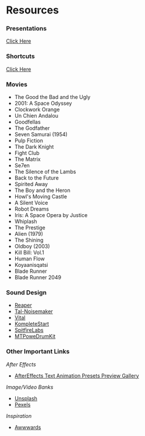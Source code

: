 # Resources

### Presentations
[Click Here](https://github.com/lehugosan/AVM/tree/main/Presentations)

### Shortcuts
[Click Here](https://github.com/lehugosan/AVM/tree/main/Shortcuts)

### Movies
- The Good the Bad and the Ugly
- 2001: A Space Odyssey
- Clockwork Orange
- Un Chien Andalou
- Goodfellas
- The Godfather
- Seven Samurai (1954)
- Pulp Fiction
- The Dark Knight
- Fight Club
- The Matrix
- Se7en
- The Silence of the Lambs
- Back to the Future
- Spirited Away
- The Boy and the Heron
- Howl's Moving Castle
- A Silent Voice
- Robot Dreams
- Iris: A Space Opera by Justice
- Whiplash
- The Prestige
- Alien (1979)
- The Shining
- Oldboy (2003)
- Kill Bill: Vol.1
- Human Flow
- Koyaanisqatsi
- Blade Runner
- Blade Runner 2049

### Sound Design
- [Reaper](https://www.reaper.fm/)
- [Tal-Noisemaker](https://tal-software.com/products/tal-noisemaker)
- [Vital](https://vital.audio/)
- [KompleteStart](https://www.native-instruments.com/en/products/komplete/bundles/komplete-start/)
- [SpitfireLabs](https://labs.spitfireaudio.com/)
- [MTPoweDrumKit](https://www.powerdrumkit.com/download76187.php)

### Other Important Links
*After Effects*
- [AfterEffects Text Animation Presets Preview Gallery](https://blog.motionisland.com/after-effects-presets-text-animation/)

*Image/Video Banks*
- [Unsplash](https://unsplash.com/)
- [Pexels](https://www.pexels.com/pt-br/videos/)

*Inspiration*
- [Awwwards](https://www.awwwards.com/)
